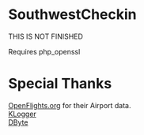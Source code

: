 SouthwestCheckin
================

THIS IS NOT FINISHED

Requires php_openssl

# Special Thanks
[OpenFlights.org](http://openflights.org/data.html) for their Airport data.   
[KLogger](https://github.com/katzgrau/KLogger)   
[DByte](https://github.com/Xeoncross/DByte)   

